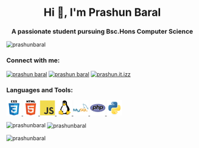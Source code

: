 <h1 align="center">Hi 👋, I'm Prashun Baral</h1>
<h3 align="center">A passionate student pursuing Bsc.Hons Computer Science</h3>

<p align="left"> <img src="https://komarev.com/ghpvc/?username=prashunbaral&label=Profile%20views&color=0e75b6&style=flat" alt="prashunbaral" /> </p>

<h3 align="left">Connect with me:</h3>
<p align="left">
<a href="https://linkedin.com/in/prashun baral" target="blank"><img align="center" src="https://raw.githubusercontent.com/rahuldkjain/github-profile-readme-generator/master/src/images/icons/Social/linked-in-alt.svg" alt="prashun baral" height="30" width="40" /></a>
<a href="https://fb.com/prashun baral" target="blank"><img align="center" src="https://raw.githubusercontent.com/rahuldkjain/github-profile-readme-generator/master/src/images/icons/Social/facebook.svg" alt="prashun baral" height="30" width="40" /></a>
<a href="https://instagram.com/prashun.it.izz" target="blank"><img align="center" src="https://raw.githubusercontent.com/rahuldkjain/github-profile-readme-generator/master/src/images/icons/Social/instagram.svg" alt="prashun.it.izz" height="30" width="40" /></a>
</p>

<h3 align="left">Languages and Tools:</h3>
<p align="left"> <a href="https://www.w3schools.com/css/" target="_blank" rel="noreferrer"> <img src="https://raw.githubusercontent.com/devicons/devicon/master/icons/css3/css3-original-wordmark.svg" alt="css3" width="40" height="40"/> </a> <a href="https://www.w3.org/html/" target="_blank" rel="noreferrer"> <img src="https://raw.githubusercontent.com/devicons/devicon/master/icons/html5/html5-original-wordmark.svg" alt="html5" width="40" height="40"/> </a> <a href="https://developer.mozilla.org/en-US/docs/Web/JavaScript" target="_blank" rel="noreferrer"> <img src="https://raw.githubusercontent.com/devicons/devicon/master/icons/javascript/javascript-original.svg" alt="javascript" width="40" height="40"/> </a> <a href="https://www.linux.org/" target="_blank" rel="noreferrer"> <img src="https://raw.githubusercontent.com/devicons/devicon/master/icons/linux/linux-original.svg" alt="linux" width="40" height="40"/> </a> <a href="https://www.mysql.com/" target="_blank" rel="noreferrer"> <img src="https://raw.githubusercontent.com/devicons/devicon/master/icons/mysql/mysql-original-wordmark.svg" alt="mysql" width="40" height="40"/> </a> <a href="https://www.php.net" target="_blank" rel="noreferrer"> <img src="https://raw.githubusercontent.com/devicons/devicon/master/icons/php/php-original.svg" alt="php" width="40" height="40"/> </a> <a href="https://www.python.org" target="_blank" rel="noreferrer"> <img src="https://raw.githubusercontent.com/devicons/devicon/master/icons/python/python-original.svg" alt="python" width="40" height="40"/> </a> </p>

<p><img align="left" src="https://github-readme-stats.vercel.app/api/top-langs?username=prashunbaral&show_icons=true&locale=en&layout=compact" alt="prashunbaral" /></p>

<p>&nbsp;<img align="center" src="https://github-readme-stats.vercel.app/api?username=prashunbaral&show_icons=true&locale=en" alt="prashunbaral" /></p>

<p><img align="center" src="https://github-readme-streak-stats.herokuapp.com/?user=prashunbaral&" alt="prashunbaral" /></p>
